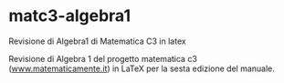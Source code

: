 matc3-algebra1
==============

Revisione di Algebra1 di Matematica C3 in latex

Revisione di Algebra 1 del progetto matematica c3 (www.matematicamente.it) in LaTeX per la sesta edizione del manuale.

